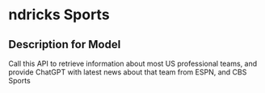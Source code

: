 # ndricks Sports

## Description for Model

Call this API to retrieve information about most US professional teams, and provide ChatGPT with latest news about that team from ESPN, and CBS Sports

